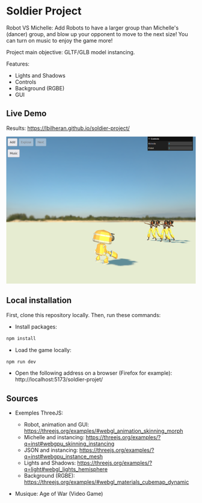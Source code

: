 # Soldier Project

Robot VS Michelle:
Add Robots to have a larger group than Michelle's (dancer) group, and blow up your opponent to move to the next size!
You can turn on music to enjoy the game more!

Project main objective: GLTF/GLB model instancing.

Features:
- Lights and Shadows
- Controls
- Background (RGBE)
- GUI

## Live Demo

Results: https://lbilheran.github.io/soldier-project/

![Alt text](./public/images/soldier-project_view.png?raw=true "Result")

## Local installation

First, clone this repository locally.
Then, run these commands:

- Install packages:
```bash
npm install
```

- Load the game locally:
```bash
npm run dev
```

- Open the following address on a browser (Firefox for example): http://localhost:5173/soldier-projet/

## Sources

- Exemples ThreeJS:
    - Robot, animation and GUI: https://threejs.org/examples/#webgl_animation_skinning_morph
    - Michelle and instancing: https://threejs.org/examples/?q=inst#webgpu_skinning_instancing
    - JSON and instancing: https://threejs.org/examples/?q=inst#webgpu_instance_mesh
    - Lights and Shadows: https://threejs.org/examples/?q=light#webgl_lights_hemisphere
    - Background (RGBE): https://threejs.org/examples/#webgl_materials_cubemap_dynamic

- Musique: Age of War (Video Game)